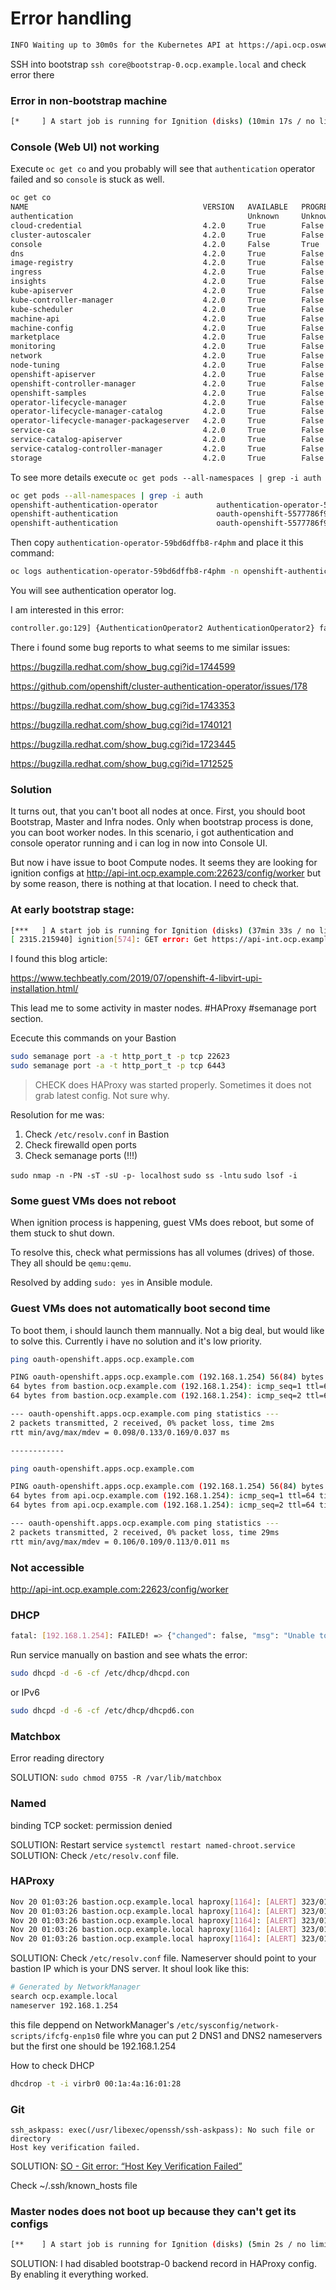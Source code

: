 # Error handling

```sh
INFO Waiting up to 30m0s for the Kubernetes API at https://api.ocp.oswee.local:6443...
```

SSH into bootstrap `ssh core@bootstrap-0.ocp.example.local` and check error there

### Error in non-bootstrap machine

```sh
[*     ] A start job is running for Ignition (disks) (10min 17s / no limit)[  619.297494] ignition[636]: GET https://api-int.ocp.oswee.local:22623/config/worker: attempt #128
```

### Console (Web UI) not working

Execute `oc get co` and you probably will see that `authentication` operator failed and so `console` is stuck as well.

```sh
oc get co
NAME                                       VERSION   AVAILABLE   PROGRESSING   DEGRADED   SINCE
authentication                                       Unknown     Unknown       True       12h
cloud-credential                           4.2.0     True        False         False      12h
cluster-autoscaler                         4.2.0     True        False         False      12h
console                                    4.2.0     False       True          False      12h
dns                                        4.2.0     True        False         False      12h
image-registry                             4.2.0     True        False         False      12h
ingress                                    4.2.0     True        False         False      12h
insights                                   4.2.0     True        False         False      12h
kube-apiserver                             4.2.0     True        False         False      12h
kube-controller-manager                    4.2.0     True        False         False      12h
kube-scheduler                             4.2.0     True        False         False      12h
machine-api                                4.2.0     True        False         False      12h
machine-config                             4.2.0     True        False         False      12h
marketplace                                4.2.0     True        False         False      12h
monitoring                                 4.2.0     True        False         False      12h
network                                    4.2.0     True        False         False      12h
node-tuning                                4.2.0     True        False         False      12h
openshift-apiserver                        4.2.0     True        False         False      12h
openshift-controller-manager               4.2.0     True        False         False      12h
openshift-samples                          4.2.0     True        False         False      12h
operator-lifecycle-manager                 4.2.0     True        False         False      12h
operator-lifecycle-manager-catalog         4.2.0     True        False         False      12h
operator-lifecycle-manager-packageserver   4.2.0     True        False         False      12h
service-ca                                 4.2.0     True        False         False      12h
service-catalog-apiserver                  4.2.0     True        False         False      12h
service-catalog-controller-manager         4.2.0     True        False         False      12h
storage                                    4.2.0     True        False         False      12h
```

To see more details execute `oc get pods --all-namespaces | grep -i auth`

```sh
oc get pods --all-namespaces | grep -i auth
openshift-authentication-operator             authentication-operator-59bd6dffb8-r4phm         1/1     Running       0          12h
openshift-authentication                      oauth-openshift-5577786f98-whtpc                 1/1     Running       0          12h
openshift-authentication                      oauth-openshift-5577786f98-xh7h7                 1/1     Running       0          12h
```

Then copy `authentication-operator-59bd6dffb8-r4phm` and place it this command:

```sh
oc logs authentication-operator-59bd6dffb8-r4phm -n openshift-authentication-operator
```

You will see authentication operator log.

I am interested in this error:

```sh
controller.go:129] {AuthenticationOperator2 AuthenticationOperator2} failed with: failed handling the route: route is not available at canonical host oauth-openshift.apps.ocp.example.com: []
```
There i found some bug reports to what seems to me similar issues:

https://bugzilla.redhat.com/show_bug.cgi?id=1744599

https://github.com/openshift/cluster-authentication-operator/issues/178

https://bugzilla.redhat.com/show_bug.cgi?id=1743353

https://bugzilla.redhat.com/show_bug.cgi?id=1740121



https://bugzilla.redhat.com/show_bug.cgi?id=1723445

https://bugzilla.redhat.com/show_bug.cgi?id=1712525

### Solution

It turns out, that you can't boot all nodes at once. First, you should boot Bootstrap, Master and Infra nodes. Only when bootstrap process is done, you can boot worker nodes.
In this scenario, i got authentication and console operator running and i can log in now into Console UI.

But now i have issue to boot Compute nodes. It seems they are looking for ignition configs at http://api-int.ocp.example.com:22623/config/worker but by some reason, there is nothing at that location. I need to check that.


### At early bootstrap stage:

```sh
[***   ] A start job is running for Ignition (disks) (37min 33s / no limit)[ 2315.213418] ignition[574]: GET https://api-int.ocp.example.com:22623/config/master: attempt #455
[ 2315.215940] ignition[574]: GET error: Get https://api-int.ocp.example.com:22623/config/master: dial tcp 192.168.1.254:22623: connect: connection refused
```

I found this blog article:

https://www.techbeatly.com/2019/07/openshift-4-libvirt-upi-installation.html/

This lead me to some activity in master nodes. #HAProxy #semanage port section.

Ececute this commands on your Bastion

```sh
sudo semanage port -a -t http_port_t -p tcp 22623
sudo semanage port -a -t http_port_t -p tcp 6443
```

> CHECK does HAProxy was started properly. Sometimes it does not grab latest config. Not sure why.

Resolution for me was:
1) Check `/etc/resolv.conf` in Bastion
2) Check firewalld open ports
3) Check semanage ports (!!!)

`sudo nmap -n -PN -sT -sU -p- localhost`
`sudo ss -lntu`
`sudo lsof -i`

### Some guest VMs does not reboot

When ignition process is happening, guest VMs does reboot, but some of them stuck to shut down.

To resolve this, check what permissions has all volumes (drives) of those.
They all should be `qemu:qemu`.

Resolved by adding `sudo: yes` in Ansible module.

### Guest VMs does not automatically boot second time

To boot them, i should launch them mannually. Not a big deal, but would like to solve this.
Currently i have no solution and it's low priority.

```sh
ping oauth-openshift.apps.ocp.example.com

PING oauth-openshift.apps.ocp.example.com (192.168.1.254) 56(84) bytes of data.
64 bytes from bastion.ocp.example.com (192.168.1.254): icmp_seq=1 ttl=64 time=0.098 ms
64 bytes from bastion.ocp.example.com (192.168.1.254): icmp_seq=2 ttl=64 time=0.169 ms

--- oauth-openshift.apps.ocp.example.com ping statistics ---
2 packets transmitted, 2 received, 0% packet loss, time 2ms
rtt min/avg/max/mdev = 0.098/0.133/0.169/0.037 ms

------------

ping oauth-openshift.apps.ocp.example.com

PING oauth-openshift.apps.ocp.example.com (192.168.1.254) 56(84) bytes of data.
64 bytes from api.ocp.example.com (192.168.1.254): icmp_seq=1 ttl=64 time=0.106 ms
64 bytes from api.ocp.example.com (192.168.1.254): icmp_seq=2 ttl=64 time=0.113 ms

--- oauth-openshift.apps.ocp.example.com ping statistics ---
2 packets transmitted, 2 received, 0% packet loss, time 29ms
rtt min/avg/max/mdev = 0.106/0.109/0.113/0.011 ms
```


### Not accessible
http://api-int.ocp.example.com:22623/config/worker


### DHCP

```sh
fatal: [192.168.1.254]: FAILED! => {"changed": false, "msg": "Unable to start service dhcpd: Job for dhcpd.service failed because the control process exited with error code.\nSee \"systemctl status dhcpd.service\" and \"journalctl -xe\" for details.\n"}
```

Run service manually on bastion and see whats the error:

```sh
sudo dhcpd -d -6 -cf /etc/dhcp/dhcpd.con
```

or IPv6

```sh
sudo dhcpd -d -6 -cf /etc/dhcp/dhcpd6.con
```

### Matchbox

Error reading directory

SOLUTION: `sudo chmod 0755 -R /var/lib/matchbox`

### Named

binding TCP socket: permission denied

SOLUTION: Restart service `systemctl restart named-chroot.service`
SOLUTION: Check `/etc/resolv.conf` file.

### HAProxy

```sh
Nov 20 01:03:26 bastion.ocp.example.local haproxy[1164]: [ALERT] 323/010326 (1164) : parsing [/etc/haproxy/haproxy.cfg:52] : 'bind' : invalid address: 'api.ocp.example.local' in 'api.ocp.example.local:6443'
Nov 20 01:03:26 bastion.ocp.example.local haproxy[1164]: [ALERT] 323/010326 (1164) : parsing [/etc/haproxy/haproxy.cfg:70] : 'bind' : invalid address: 'api.ocp.example.local' in 'api.ocp.example.local:22623'
Nov 20 01:03:26 bastion.ocp.example.local haproxy[1164]: [ALERT] 323/010326 (1164) : parsing [/etc/haproxy/haproxy.cfg:90] : 'bind' : invalid address: 'apps.ocp.example.local' in 'apps.ocp.example.local:80'
Nov 20 01:03:26 bastion.ocp.example.local haproxy[1164]: [ALERT] 323/010326 (1164) : parsing [/etc/haproxy/haproxy.cfg:105] : 'bind' : invalid address: 'apps.ocp.example.local' in 'apps.ocp.example.local:443'
Nov 20 01:03:26 bastion.ocp.example.local haproxy[1164]: [ALERT] 323/010326 (1164) : Error(s) found in configuration file : /etc/haproxy/haproxy.cf
```

SOLUTION: Check `/etc/resolv.conf` file. Nameserver should point to your bastion IP which is your DNS server.
It shoul look like this:

```sh
# Generated by NetworkManager
search ocp.example.local
nameserver 192.168.1.254
```

this file deppend on NetworkManager's `/etc/sysconfig/network-scripts/ifcfg-enp1s0` file whre you can put 2 DNS1 and DNS2 nameservers but the first one should be 192.168.1.254


How to check DHCP

```sh
dhcdrop -t -i virbr0 00:1a:4a:16:01:28
```

### Git

```
ssh_askpass: exec(/usr/libexec/openssh/ssh-askpass): No such file or directory
Host key verification failed.
```

SOLUTION: [SO - Git error: “Host Key Verification Failed”](https://stackoverflow.com/questions/13363553/git-error-host-key-verification-failed-when-connecting-to-remote-repository)

Check ~/.ssh/known_hosts file

### Master nodes does not boot up because they can't get its configs

```sh
[**    ] A start job is running for Ignition (disks) (5min 2s / no limit)[  304.127891] ignition[651]: GET https://api-int.ocp.example.local:22623/config/master: attempt #65
```

SOLUTION: I had disabled bootstrap-0 backend record in HAProxy config. By enabling it everything worked.
